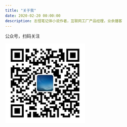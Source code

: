 ```yaml
---
title: "关于我"
date: 2020-02-20 00:00:00
description: 志怪笔记体小说作者，互联网工厂产品经理，业余播客
---
```


公众号，扫码关注

![扫码关注](qrcode_for_weixin.jpg)


